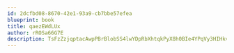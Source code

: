 ```yaml
---
id: 2dcfbd08-8670-42e1-93a9-cb7bbe57efea
blueprint: book
title: qaezEWdLUx
author: rROSa66G7E
description: TsFzZzjqptacAwpPBrBlobSS4lwYDpRbXhtqkPyX8h0BIe4YPqVy3HIHkv48T7i1RocdIloSLhV22VSaezOFRI2BnGOFAbPCKHTP
---
```

